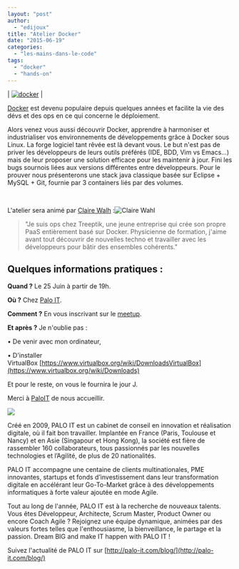 ```yaml
---
layout: "post"
author: 
  - "edijoux"
title: "Atelier Docker"
date: "2015-06-19"
categories: 
  - "les-mains-dans-le-code"
tags: 
  - "docker"
  - "hands-on"
---
```


| [![docker](/assets/2015/06/2015-06-19-atelier-docker/docker-300x268.png)](/assets/2015/06/2015-06-19-atelier-docker/docker.png) |

[Docker](https://www.docker.com/) est devenu populaire depuis quelques années et facilite la vie des dévs et des ops en ce qui concerne le déploiement.

Alors venez vous aussi découvrir Docker, apprendre à harmoniser et industrialiser vos environnements de développements grâce à Docker sous Linux. La forge logiciel tant rêvée est là devant vous. Le but n'est pas de priver les développeurs de leurs outils préférés (IDE, BDD, Vim vs Emacs...) mais de leur proposer une solution efficace pour les maintenir à jour. Fini les bugs sournois liées aux versions différentes entre développeurs. Pour le prouver nous présenterons une stack java classique basée sur Eclipse + MySQL + Git, fournie par 3 containers liés par des volumes.

 

L'atelier sera animé par [Claire Walh](https://twitter.com/erialc_w) :![Claire Wahl](/assets/2015/06/2015-06-19-atelier-docker/Q_jXqlHB.jpeg)

> "Je suis ops chez Treeptik, une jeune entreprise qui crée son propre PaaS entièrement basé sur Docker. Physicienne de formation, j'aime avant tout découvrir de nouvelles techno et travailler avec les développeurs pour bâtir des ensembles cohérents."

## Quelques informations pratiques :

**Quand ?** Le 25 Juin à partir de 19h.

**Où ?** Chez [Palo IT](https://www.google.fr/maps/place/PALO+IT/@48.87095,2.330045,15z/data=!4m2!3m1!1s0x0:0xdbddaea0def9d99c).

**Comment ?** En vous inscrivant sur le [meetup](http://www.meetup.com/Duchess-France-Meetup/events/223303406/).

**Et après ?** Je n'oublie pas :

• De venir avec mon ordinateur,

• D'installer VirtualBox [https://www.virtualbox.org/wiki/DownloadsVirtualBox](https://www.virtualbox.org/wiki/Downloads)

Et pour le reste, on vous le fournira le jour J.

Merci à [PaloIT](http://palo-it.com/blog/) de nous accueillir.

[![](/assets/2015/06/2015-06-19-atelier-docker/600_438766478.jpeg)](http://palo-it.com/blog/)

Créé en 2009, PALO IT est un cabinet de conseil en innovation et réalisation digitale, où il fait bon travailler. Implantée en France (Paris, Toulouse et Nancy) et en Asie (Singapour et Hong Kong), la société est fière de rassembler 160 collaborateurs, tous passionnés par les nouvelles technologies et l’Agilité, de plus de 20 nationalités.

PALO IT accompagne une centaine de clients multinationales, PME innovantes, startups et fonds d’investissement dans leur transformation digitale en accélérant leur Go-To-Market grâce à des développements informatiques à forte valeur ajoutée en mode Agile.

Tout au long de l'année, PALO IT est à la recherche de nouveaux talents. Vous êtes Développeur, Architecte, Scrum Master, Product Owner ou encore Coach Agile ? Rejoignez une équipe dynamique, animées par des valeurs fortes telles que l'enthousiasme, la bienveillance, le partage et la passion. Dream BIG and make IT happen with PALO IT !

Suivez l'actualité de PALO IT sur [http://palo-it.com/blog/](http://palo-it.com/blog/)
